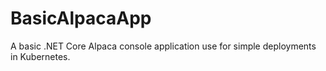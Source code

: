 # BasicAlpacaApp
A basic .NET Core Alpaca console application use for simple deployments in Kubernetes.
